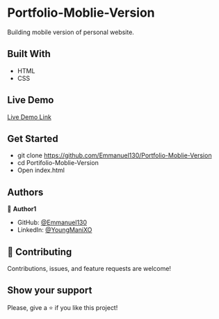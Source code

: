 # Portfolio-Moblie-Version
Building mobile version of personal website.



## Built With

- HTML
- CSS

## Live Demo
 
 [Live Demo Link](https://emmanuel130.github.io/Portfolio-Moblie-Version/)

## Get Started

- git clone https://github.com/Emmanuel130/Portfolio-Moblie-Version
- cd Portifolio-Moblie-Version
- Open index.html

## Authors

👤 **Author1**

- GitHub: [@Emmanuel130](https://github.com/Emmanuel130)
- LinkedIn: [@YoungManiXO](https://www.linkedin.com/in/YoungManiXO)

## 🤝 Contributing

Contributions, issues, and feature requests are welcome!

## Show your support

Please, give a ⭐️ if you like this project!


